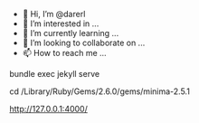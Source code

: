 - 👋 Hi, I’m @darerl
- 👀 I’m interested in ...
- 🌱 I’m currently learning ...
- 💞️ I’m looking to collaborate on ...
- 📫 How to reach me ...

<!---
darerl/darerl is a ✨ special ✨ repository because its `README.md` (this file) appears on your GitHub profile.
You can click the Preview link to take a look at your changes.
--->



bundle exec jekyll serve

cd /Library/Ruby/Gems/2.6.0/gems/minima-2.5.1

http://127.0.0.1:4000/


